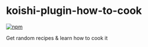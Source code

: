 # koishi-plugin-how-to-cook

[![npm](https://img.shields.io/npm/v/koishi-plugin-how-to-cook?style=flat-square)](https://www.npmjs.com/package/koishi-plugin-how-to-cook)

Get random recipes & learn how to cook it
